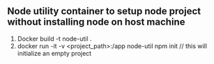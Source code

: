 ## Node utility container to setup node project without installing node on host machine

1. Docker build -t node-util .
2. docker run -it -v <project_path>:/app node-util npm init // this will initialize an empty project
